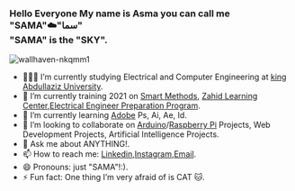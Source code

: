 ### Hello Everyone My name is Asma you can call me "SAMA"☁️"سما"  </br> "SAMA" is the "SKY". 





![wallhaven-nkqmm1](https://user-images.githubusercontent.com/66702376/123940548-f6e38500-d9a1-11eb-994d-814122b3ed5f.jpg)

<!--
**AsmaAbdullah1998/AsmaAbdullah1998** is a ✨ _special_ ✨ repository because its `README.md` (this file) appears on your GitHub profile.

Here are some ideas to get you started:

- 🔭 I’m currently working on ...
- 🌱 I’m currently learning ...
- 👯 I’m looking to collaborate on ...
- 🤔 I’m looking for help with ...
- 💬 Ask me about ...
- 📫 How to reach me: ...
- 😄 Pronouns: ...
- ⚡ Fun fact: ...
-->



- 👩🏻‍💻 I’m currently studying Electrical and Computer Engineering at [king Abdullaziz University](https://www.kau.edu.sa/Home.aspx).
- 🔭 I’m currently training 2021 on [Smart Methods](https://www.s-m.com.sa), [Zahid Learning Center](https://www.zahid.com/zahid-learning-center-zlc-certified-as-a-caterpillar-five-star-contamination-control-facility/),[Electrical Engineer Preparation Program](https://twitter.com/eepprogram?lang=en).
- 🌱 I’m currently learning [Adobe](https://www.adobe.com) Ps, Ai, Ae, Id. 
- 👯 I’m looking to collaborate on [Arduino](https://www.arduino.cc)/[Raspberry Pi](https://www.raspberrypi.org) Projects, Web Development Projects, Artificial Intelligence Projects. 
- 💬 Ask me about ANYTHING!. 
- 📫 How to reach me: [Linkedin](https://www.linkedin.com/in/asma-265484149?lipi=urn%3Ali%3Apage%3Ad_flagship3_profile_view_base_contact_details%3B3wNlfNIbSKCZQCcvNIXShQ%3D%3D),[Instagram](https://www.instagram.com/samaabdullah98/),[Email](mailto:asma-sarouji@hotmail.com).
- 😄 Pronouns: just "SAMA"!:).
- ⚡ Fun fact: One thing I’m very afraid of is CAT 🐱.


